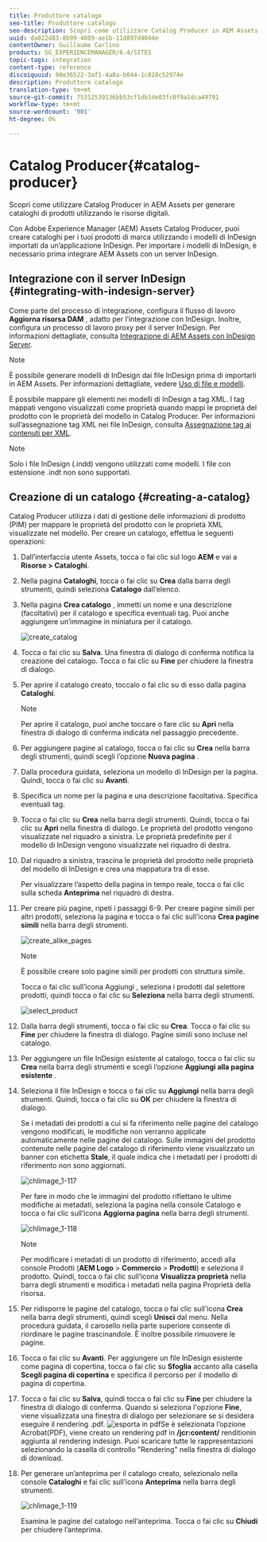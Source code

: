 ```yaml
---
title: Produttore catalogo
seo-title: Produttore catalogo
seo-description: Scopri come utilizzare Catalog Producer in AEM Assets per generare cataloghi di prodotti utilizzando le risorse digitali.
uuid: da822d83-8b99-4089-ae1b-11d897d4044e
contentOwner: Guillaume Carlino
products: SG_EXPERIENCEMANAGER/6.4/SITES
topic-tags: integration
content-type: reference
discoiquuid: 90e36522-3af1-4a8a-b044-1c828c52974e
description: Produttore catalogo
translation-type: tm+mt
source-git-commit: 75312539136bb53cf1db1de03fc0f9a1dca49791
workflow-type: tm+mt
source-wordcount: '901'
ht-degree: 0%

---
```



# Catalog Producer{#catalog-producer}

Scopri come utilizzare Catalog Producer in AEM Assets per generare cataloghi di prodotti utilizzando le risorse digitali.

Con Adobe Experience Manager (AEM) Assets Catalog Producer, puoi creare cataloghi per i tuoi prodotti di marca utilizzando i modelli di InDesign importati da un’applicazione InDesign. Per importare i modelli di InDesign, è necessario prima integrare AEM Assets con un server InDesign.

## Integrazione con il server InDesign {#integrating-with-indesign-server}

Come parte del processo di integrazione, configura il flusso di lavoro **Aggiorna risorsa DAM** , adatto per l’integrazione con InDesign. Inoltre, configura un processo di lavoro proxy per il server InDesign. Per informazioni dettagliate, consulta [Integrazione di AEM Assets con InDesign Server](/help/assets/indesign.md).

>[!NOTE]
>
>È possibile generare modelli di InDesign dai file InDesign prima di importarli in AEM Assets. Per informazioni dettagliate, vedere [Uso di file e modelli](https://helpx.adobe.com/indesign/using/files-templates.html).
>
>È possibile mappare gli elementi nei modelli di InDesign a tag XML. I tag mappati vengono visualizzati come proprietà quando mappi le proprietà del prodotto con le proprietà del modello in Catalog Producer. Per informazioni sull’assegnazione tag XML nei file InDesign, consulta [Assegnazione tag ai contenuti per XML](https://helpx.adobe.com/indesign/using/tagging-content-xml.html).

>[!NOTE]
>
>Solo i file InDesign (.indd) vengono utilizzati come modelli. I file con estensione .indt non sono supportati.

## Creazione di un catalogo {#creating-a-catalog}

Catalog Producer utilizza i dati di gestione delle informazioni di prodotto (PIM) per mappare le proprietà del prodotto con le proprietà XML visualizzate nel modello. Per creare un catalogo, effettua le seguenti operazioni:

1. Dall’interfaccia utente Assets, tocca o fai clic sul logo **AEM** e vai a **Risorse > Cataloghi**.
1. Nella pagina **Cataloghi**, tocca o fai clic su **Crea** dalla barra degli strumenti, quindi seleziona **Catalogo** dall’elenco.
1. Nella pagina **Crea catalogo** , immetti un nome e una descrizione (facoltativi) per il catalogo e specifica eventuali tag. Puoi anche aggiungere un’immagine in miniatura per il catalogo.

   ![create_catalog](assets/create_catalog.png)

1. Tocca o fai clic su **Salva**. Una finestra di dialogo di conferma notifica la creazione del catalogo. Tocca o fai clic su **Fine** per chiudere la finestra di dialogo.
1. Per aprire il catalogo creato, toccalo o fai clic su di esso dalla pagina **Cataloghi**.

   >[!NOTE]
   >
   >Per aprire il catalogo, puoi anche toccare o fare clic su **Apri** nella finestra di dialogo di conferma indicata nel passaggio precedente.

1. Per aggiungere pagine al catalogo, tocca o fai clic su **Crea** nella barra degli strumenti, quindi scegli l’opzione **Nuova pagina** .
1. Dalla procedura guidata, seleziona un modello di InDesign per la pagina. Quindi, tocca o fai clic su **Avanti**.
1. Specifica un nome per la pagina e una descrizione facoltativa. Specifica eventuali tag.
1. Tocca o fai clic su **Crea** nella barra degli strumenti. Quindi, tocca o fai clic su **Apri** nella finestra di dialogo. Le proprietà del prodotto vengono visualizzate nel riquadro a sinistra. Le proprietà predefinite per il modello di InDesign vengono visualizzate nel riquadro di destra.
1. Dal riquadro a sinistra, trascina le proprietà del prodotto nelle proprietà del modello di InDesign e crea una mappatura tra di esse.

   Per visualizzare l’aspetto della pagina in tempo reale, tocca o fai clic sulla scheda **Anteprima** nel riquadro di destra.

1. Per creare più pagine, ripeti i passaggi 6-9. Per creare pagine simili per altri prodotti, seleziona la pagina e tocca o fai clic sull’icona **Crea pagine simili** nella barra degli strumenti.

   ![create_alike_pages](assets/create_similar_pages.png)

   >[!NOTE]
   >
   >È possibile creare solo pagine simili per prodotti con struttura simile.

   Tocca o fai clic sull’icona Aggiungi , seleziona i prodotti dal selettore prodotti, quindi tocca o fai clic su **Seleziona** nella barra degli strumenti.

   ![select_product](assets/select_product.png)

1. Dalla barra degli strumenti, tocca o fai clic su **Crea**. Tocca o fai clic su **Fine** per chiudere la finestra di dialogo. Pagine simili sono incluse nel catalogo.
1. Per aggiungere un file InDesign esistente al catalogo, tocca o fai clic su **Crea** nella barra degli strumenti e scegli l’opzione **Aggiungi alla pagina esistente** .
1. Seleziona il file InDesign e tocca o fai clic su **Aggiungi** nella barra degli strumenti. Quindi, tocca o fai clic su **OK** per chiudere la finestra di dialogo.

   Se i metadati dei prodotti a cui si fa riferimento nelle pagine del catalogo vengono modificati, le modifiche non verranno applicate automaticamente nelle pagine del catalogo. Sulle immagini del prodotto contenute nelle pagine del catalogo di riferimento viene visualizzato un banner con etichetta **Stale**, il quale indica che i metadati per i prodotti di riferimento non sono aggiornati.

   ![chlimage_1-117](assets/chlimage_1-117.png)

   Per fare in modo che le immagini del prodotto riflettano le ultime modifiche ai metadati, seleziona la pagina nella console Catalogo e tocca o fai clic sull’icona **Aggiorna pagina** nella barra degli strumenti.

   ![chlimage_1-118](assets/chlimage_1-118.png)

   >[!NOTE]
   >
   >Per modificare i metadati di un prodotto di riferimento, accedi alla console Prodotti (**AEM Logo** > **Commercio** > **Prodotti**) e seleziona il prodotto. Quindi, tocca o fai clic sull’icona **Visualizza proprietà** nella barra degli strumenti e modifica i metadati nella pagina Proprietà della risorsa.

1. Per ridisporre le pagine del catalogo, tocca o fai clic sull&#39;icona **Crea** nella barra degli strumenti, quindi scegli **Unisci** dal menu. Nella procedura guidata, il carosello nella parte superiore consente di riordinare le pagine trascinandole. È inoltre possibile rimuovere le pagine.

1. Tocca o fai clic su **Avanti**. Per aggiungere un file InDesign esistente come pagina di copertina, tocca o fai clic su **Sfoglia** accanto alla casella **Scegli pagina di copertina** e specifica il percorso per il modello di pagina di copertina.
1. Tocca o fai clic su **Salva**, quindi tocca o fai clic su **Fine** per chiudere la finestra di dialogo di conferma.
Quando si seleziona l&#39;opzione **Fine**, viene visualizzata una finestra di dialogo per selezionare se si desidera eseguire il rendering .pdf.
   ![esporta in ](assets/CatalogPDF.png)
pdfSe è selezionata l’opzione Acrobat(PDF), viene creato un rendering pdf in   **/jcr:content/** renditionin aggiunta al rendering indesign. Puoi scaricare tutte le rappresentazioni selezionando la casella di controllo &quot;Rendering&quot; nella finestra di dialogo di download.

1. Per generare un’anteprima per il catalogo creato, selezionalo nella console **Cataloghi** e fai clic sull’icona **Anteprima** nella barra degli strumenti.

   ![chlimage_1-119](assets/chlimage_1-119.png)

   Esamina le pagine del catalogo nell’anteprima. Tocca o fai clic su **Chiudi** per chiudere l’anteprima.

